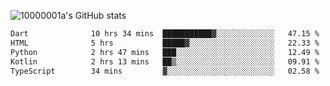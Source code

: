 ![10000001a's GitHub stats](https://github-readme-stats.vercel.app/api?username=10000001a&show_icons=true&theme=onedark&count_private=true)

<!-- [![Top Langs](https://github-readme-stats.vercel.app/api/top-langs/?username=10000001a&layout=compact&theme=onedark&langs_count=5)](https://github.com/anuraghazra/github-readme-stats) -->
<!--
**10000001a/10000001a** is a ✨ _special_ ✨ repository because its `README.md` (this file) appears on your GitHub profile.

Here are some ideas to get you started:

- 🔭 I’m currently working on ...
- 🌱 I’m currently learning ...
- 👯 I’m looking to collaborate on ...
- 🤔 I’m looking for help with ...
- 💬 Ask me about ...
- 📫 How to reach me: ...
- 😄 Pronouns: ...
- ⚡ Fun fact: ...
-->

<!--START_SECTION:waka-->

```txt
Dart              10 hrs 34 mins  ███████████▓░░░░░░░░░░░░░   47.15 %
HTML              5 hrs           █████▓░░░░░░░░░░░░░░░░░░░   22.33 %
Python            2 hrs 47 mins   ███░░░░░░░░░░░░░░░░░░░░░░   12.49 %
Kotlin            2 hrs 13 mins   ██▒░░░░░░░░░░░░░░░░░░░░░░   09.91 %
TypeScript        34 mins         ▓░░░░░░░░░░░░░░░░░░░░░░░░   02.58 %
```

<!--END_SECTION:waka-->
